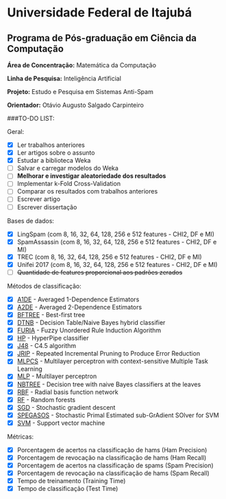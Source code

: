 # Universidade Federal de Itajubá
## Programa de Pós-graduação em Ciência da Computação

**Área de Concentração:** Matemática da Computação

**Linha de Pesquisa:** Inteligência Artificial

**Projeto:** Estudo e Pesquisa em Sistemas Anti-Spam

**Orientador:** Otávio Augusto Salgado Carpinteiro

###TO-DO LIST:

Geral:
- [x] Ler trabalhos anteriores
- [x] Ler artigos sobre o assunto
- [x] Estudar a biblioteca Weka
- [ ] Salvar e carregar modelos do Weka
- [ ] **Melhorar e investigar aleatoriedade dos resultados**
- [ ] Implementar k-Fold Cross-Validation
- [ ] Comparar os resultados com trabalhos anteriores
- [ ] Escrever artigo
- [ ] Escrever dissertação

Bases de dados:
- [x] LingSpam (com 8, 16, 32, 64, 128, 256 e 512 features - CHI2, DF e MI)
- [x] SpamAssassin (com 8, 16, 32, 64, 128, 256 e 512 features - CHI2, DF e MI)
- [x] TREC (com 8, 16, 32, 64, 128, 256 e 512 features - CHI2, DF e MI)
- [x] Unifei 2017 (com 8, 16, 32, 64, 128, 256 e 512 features - CHI2, DF e MI)
- [ ] ~~Quantidade de features proporcional aos padrões zerados~~

Métodos de classificação:
- [x] [A1DE](http://weka.sourceforge.net/packageMetaData/AnDE/index.html) - Averaged 1-Dependence Estimators
- [x] [A2DE](http://weka.sourceforge.net/packageMetaData/AnDE/index.html) - Averaged 2-Dependence Estimators
- [x] [BFTREE](http://weka.sourceforge.net/doc.packages/bestFirstTree/weka/classifiers/trees/BFTree.html) - Best-first tree
- [x] [DTNB](http://weka.sourceforge.net/doc.stable/weka/classifiers/rules/DTNB.html) - Decision Table/Naive Bayes hybrid classifier
- [x] [FURIA](http://weka.sourceforge.net/packageMetaData/fuzzyUnorderedRuleInduction/index.html) - Fuzzy Unordered Rule Induction Algorithm
- [x] [HP](http://weka.sourceforge.net/doc.packages/hyperPipes/weka/classifiers/misc/HyperPipes.html) - HyperPipe classifier
- [x] [J48](http://weka.sourceforge.net/doc.dev/weka/classifiers/trees/J48.html) - C4.5 algorithm
- [x] [JRIP](http://weka.sourceforge.net/doc.stable/weka/classifiers/rules/JRip.html) - Repeated Incremental Pruning to Produce Error Reduction
- [x] [MLPCS](http://weka.sourceforge.net/doc.packages/multilayerPerceptronCS/weka/classifiers/functions/MultilayerPerceptronCS.html) - Multilayer perceptron with context-sensitive Multiple Task Learning
- [x] [MLP](http://weka.sourceforge.net/doc.dev/weka/classifiers/functions/MultilayerPerceptron.html) - Multilayer perceptron
- [x] [NBTREE](http://weka.sourceforge.net/doc.stable/weka/classifiers/trees/NBTree.html) - Decision tree with naive Bayes classifiers at the leaves
- [x] [RBF](http://weka.sourceforge.net/doc.packages/RBFNetwork/weka/classifiers/functions/RBFClassifier.html) - Radial basis function network
- [x] [RF](http://weka.sourceforge.net/doc.dev/weka/classifiers/trees/RandomForest.html) - Random forests
- [x] [SGD](http://weka.sourceforge.net/doc.dev/weka/classifiers/functions/SGD.html) - Stochastic gradient descent
- [x] [SPEGASOS](http://weka.sourceforge.net/doc.stable/weka/classifiers/functions/SPegasos.html) - Stochastic Primal Estimated sub-GrAdient SOlver for SVM
- [x] [SVM](http://weka.sourceforge.net/doc.stable/weka/classifiers/functions/LibSVM.html) - Support vector machine

Métricas:
- [x] Porcentagem de acertos na classificação de hams (Ham Precision)
- [x] Porcentagem de revocação na classificação de hams (Ham Recall)
- [x] Porcentagem de acertos na classificação de spams (Spam Precision)
- [x] Porcentagem de revocação na classificação de hams (Spam Recall)
- [x] Tempo de treinamento (Training Time)
- [x] Tempo de classificação (Test Time)
